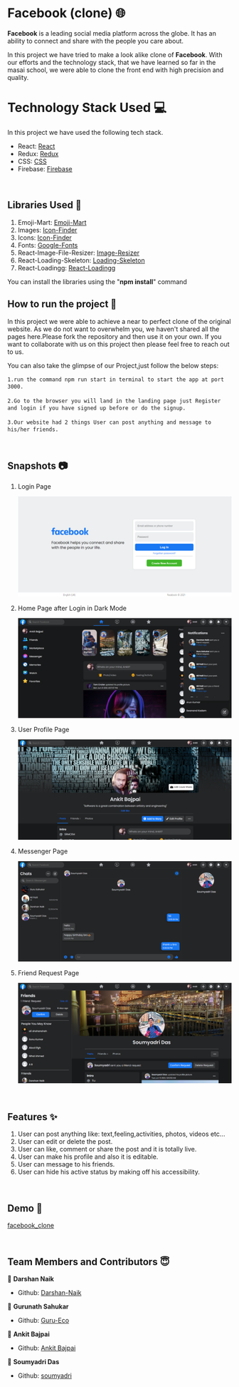 # Facebook (clone) 🌐

**Facebook** is a leading social media platform across the globe. It has an ability to connect and share with the people you care about.

In this project we have tried to make a look alike clone of **Facebook**. With our efforts and the technology stack, that we have learned so far in the masai school, we were able to clone the front end with high precision and quality.

# Technology Stack Used 💻

In this project we have used the following tech stack.

- React: [React](https://www.npmjs.com/package/react)
- Redux: [Redux](https://www.npmjs.com/package/redux)
- CSS: [CSS](https://styled-components.com/)
- Firebase: [Firebase](https://firebase.google.com/)

<br>

## Libraries Used 🌟

1. Emoji-Mart: [Emoji-Mart](https://missive.github.io/emoji-mart/)
2. Images: [Icon-Finder](https://www.iconfinder.com/)
3. Icons: [Icon-Finder](https://www.iconfinder.com/)
4. Fonts: [Google-Fonts](https://fonts.google.com/icons)
5. React-Image-File-Resizer: [Image-Resizer](https://www.npmjs.com/package/react-image-file-resizer)
6. React-Loading-Skeleton: [Loading-Skeleton](https://www.npmjs.com/package/react-loading-skeleton)
7. React-Loadingg: [React-Loadingg](https://www.npmjs.com/package/react-loadingg)

You can install the libraries using the "**npm install**" command
<br>

## How to run the project 📑

In this project we were able to achieve a near to perfect clone of the original website. As we do not want to overwhelm you, we haven't shared all the pages here.Please fork the repository and then use it on your own. If you want to collaborate with us on this project then please feel free to reach out to us.

You can also take the glimpse of our Project,just follow the below steps:

    1.run the command npm run start in terminal to start the app at port 3000.

    2.Go to the browser you will land in the landing page just Register and login if you have signed up before or do the signup.

    3.Our website had 2 things User can post anything and message to his/her friends.

<br>

## Snapshots 📷

1. Login Page

   ![facebook](https://github.com/Darshan-Naik/facebook-clone/blob/Posts/public/Images/loginPage.PNG)

2. Home Page after Login in Dark Mode

   ![facebook](https://github.com/Darshan-Naik/facebook-clone/blob/Posts/public/Images/homePage.PNG)

3. User Profile Page

   ![facebook](https://github.com/Darshan-Naik/facebook-clone/blob/Posts/public/Images/profilePage.PNG)

4. Messenger Page

   ![facebook](https://github.com/Darshan-Naik/facebook-clone/blob/Posts/public/Images/messangerPage.PNG)

5. Friend Request Page

   ![facebook](https://github.com/Darshan-Naik/facebook-clone/blob/Posts/public/Images/friendPage.PNG)

<br>

## Features ✨

1. User can post anything like: text,feeling,activities, photos, videos etc...
2. User can edit or delete the post.
3. User can like, comment or share the post and it is totally live.
4. User can make his profile and also it is editable.
5. User can message to his friends.
6. User can hide his active status by making off his accessibility.

<br>

## Demo 🎥

[facebook_clone](https://masai-course.s3.ap-south-1.amazonaws.com/users/742/submissions/107510/253457/725d20b569eaa514278acfd124524994/demo.mp4)

<br>

## Team Members and Contributors 😇

👤 **Darshan Naik**

- Github: [Darshan-Naik](https://github.com/Darshan-Naik)

👤 **Gurunath Sahukar**

- Github: [Guru-Eco](https://github.com/Guru-Eco)

👤 **Ankit Bajpai**

- Github: [Ankit Bajpai](https://github.com/ankitbajpai1607)

👤 **Soumyadri Das**

- Github: [soumyadri](https://github.com/soumyadri)
